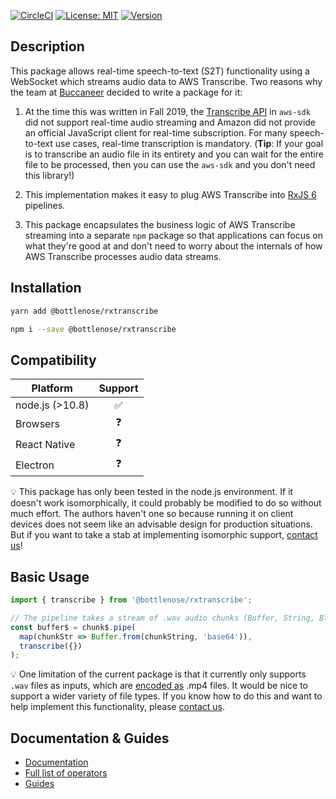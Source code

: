 [![CircleCI](https://circleci.com/gh/buccaneerai/bottlenose/tree/master.svg?style=shield)](https://circleci.com/gh/buccaneerai/bottlenose/tree/master)
[![License: MIT](https://img.shields.io/badge/License-MIT-green.svg)](https://opensource.org/licenses/MIT)
<a href="https://www.npmjs.com/package/@bottlenose/rxtranscribe">
  <img src="https://img.shields.io/npm/v/@bottlenose/rxtranscribe.svg" alt="Version">
</a>

## Description
This package allows real-time speech-to-text (S2T) functionality using a WebSocket which streams audio data to AWS Transcribe. Two reasons why the team at [Buccaneer](https://www.buccaneer.ai) decided to write a package for it:

1. At the time this was written in Fall 2019, the [Transcribe API](https://docs.aws.amazon.com/AWSJavaScriptSDK/latest/AWS/TranscribeService.html) in `aws-sdk` did not support real-time audio streaming and Amazon did not provide an official JavaScript client for real-time subscription.  For many speech-to-text use cases, real-time transcription is mandatory.  (**Tip**: If your goal is to transcribe an audio file in its entirety and you can wait for the entire file to be processed, then you can use the `aws-sdk` and you don't need this library!)

2. This implementation makes it easy to plug AWS Transcribe into [RxJS 6](https://rxjs-dev.firebaseapp.com/api) pipelines.

3. This package encapsulates the business logic of AWS Transcribe streaming into a separate `npm` package so that applications can focus on what they're good at and don't need to worry about the internals of how AWS Transcribe processes audio data streams.

## Installation
```bash
yarn add @bottlenose/rxtranscribe
```

```bash
npm i --save @bottlenose/rxtranscribe
```

## Compatibility

|Platform|Support|
|--------------|:-----------:|
|node.js (>10.8)|✅|
|Browsers|❓|
|React Native|❓|
|Electron|❓|

💡 This package has only been tested in the node.js environment.  If it doesn't work isomorphically, it could probably be modified to do so without much effort.  The authors haven't one so because running it on client devices does not seem like an advisable design for production situations.  But if you want to take a stab at implementing isomorphic support, [contact us](mailto:opensource@buccaneer.ai)!

## Basic Usage
```javascript
import { transcribe } from '@bottlenose/rxtranscribe';

// The pipeline takes a stream of .wav audio chunks (Buffer, String, Blob or Typed Array)
const buffer$ = chunk$.pipe(
  map(chunkStr => Buffer.from(chunkString, 'base64')),
  transcribe({})
);
```

💡 One limitation of the current package is that it currently only supports `.wav` files as inputs, which are [encoded as](https://cloud.google.com/speech-to-text/docs/encoding) .mp4 files.  It would be nice to support a wider variety of file types.  If you know how to do this and want to help implement this functionality, please [contact us](opensource@buccaneer.ai).

## Documentation & Guides
- [Documentation](https://buccaneerai.gitbook.io/bottlenose/data-analysis/rxtranscribe)
- [Full list of operators](https://buccaneerai.gitbook.io/bottlenose/data-analysis/rxtranscribe/operators)
- [Guides](https://buccaneerai.gitbook.io/bottlenose/data-analysis/rxtranscribe/guides)
